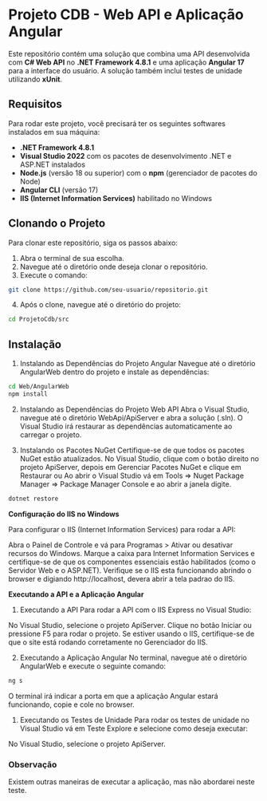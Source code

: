 # Projeto CDB - Web API e Aplicação Angular

Este repositório contém uma solução que combina uma API desenvolvida com **C# Web API** no **.NET Framework 4.8.1** e uma aplicação **Angular 17** para a interface do usuário. A solução também inclui testes de unidade utilizando **xUnit**.

## Requisitos

Para rodar este projeto, você precisará ter os seguintes softwares instalados em sua máquina:

- **.NET Framework 4.8.1**
- **Visual Studio 2022** com os pacotes de desenvolvimento .NET e ASP.NET instalados
- **Node.js** (versão 18 ou superior) com o **npm** (gerenciador de pacotes do Node)
- **Angular CLI** (versão 17)
- **IIS (Internet Information Services)** habilitado no Windows

## Clonando o Projeto

Para clonar este repositório, siga os passos abaixo:

1. Abra o terminal de sua escolha.
2. Navegue até o diretório onde deseja clonar o repositório.
3. Execute o comando:

```bash
git clone https://github.com/seu-usuario/repositorio.git
```
4. Após o clone, navegue até o diretório do projeto:

```bash
cd ProjetoCdb/src
```
## Instalação
1. Instalando as Dependências do Projeto Angular
Navegue até o diretório AngularWeb dentro do projeto e instale as dependências:
```bash
cd Web/AngularWeb
npm install
```
2. Instalando as Dependências do Projeto Web API
Abra o Visual Studio, navegue até o diretório WebApi/ApiServer e abra a solução (.sln). O Visual Studio irá restaurar as dependências automaticamente ao carregar o projeto.

3. Instalando os Pacotes NuGet
Certifique-se de que todos os pacotes NuGet estão atualizados. No Visual Studio, clique com o botão direito no projeto ApiServer, depois em Gerenciar Pacotes NuGet e clique em Restaurar
ou
Ao abrir o Visual Studio vá em Tools => Nuget Package Manager => Package Manager Console e ao abrir a janela digite.
```bash
dotnet restore
```

**Configuração do IIS no Windows**

Para configurar o IIS (Internet Information Services) para rodar a API:

Abra o Painel de Controle e vá para Programas > Ativar ou desativar recursos do Windows.
Marque a caixa para Internet Information Services e certifique-se de que os componentes essenciais estão habilitados (como o Servidor Web e o ASP.NET).
Verifique se o IIS esta funcionando abrindo o browser e digiando http://localhost, devera abrir a tela padrao do IIS.

**Executando a API e a Aplicação Angular**
1. Executando a API
Para rodar a API com o IIS Express no Visual Studio:

No Visual Studio, selecione o projeto ApiServer.
Clique no botão Iniciar ou pressione F5 para rodar o projeto.
Se estiver usando o IIS, certifique-se de que o site está rodando corretamente no Gerenciador do IIS.

2. Executando a Aplicação Angular
No terminal, navegue até o diretório AngularWeb e execute o seguinte comando:
```bash
ng s
```
O terminal irá indicar a porta em que a aplicação Angular estará funcionando, copie e cole no browser.


1. Executando os Testes de Unidade
Para rodar os testes de unidade no Visual Studio vá em Teste Explore e selecione como deseja executar:

No Visual Studio, selecione o projeto ApiServer.

### Observação
Existem outras maneiras de executar a aplicação, mas não abordarei neste teste.



